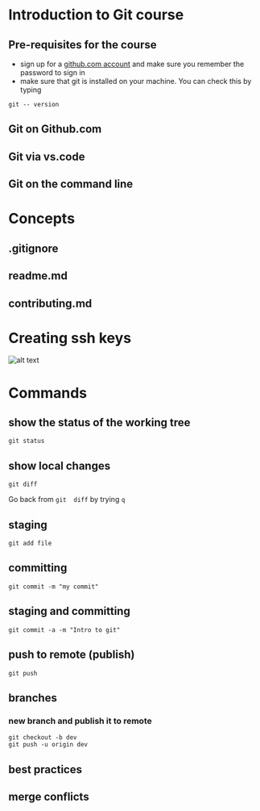 # Introduction to Git course

## Pre-requisites for the course

 - sign up for a [github.com account](https://github.com/) and make sure you remember the password to sign in
 - make sure that git is installed on your machine.  You can check this by typing 

```
git -- version
```

## Git on Github.com

## Git via vs.code

## Git on the command line

# Concepts

## .gitignore

## readme.md
## contributing.md

# Creating ssh keys

![alt text](/img.Picture1.png)


# Commands

## show the status of the working tree
```
git status
```
## show local changes
``` 
git diff
```
Go back from `git  diff` by trying `q`
## staging
```
git add file
```
## committing
```
git commit -m "my commit"
```
## staging  and committing
```
git commit -a -m "Intro to git"
```
## push to remote (publish)
```
git push
```
## branches 
### new branch and publish it to remote
```
git checkout -b dev
git push -u origin dev
```

## best practices

## merge conflicts

